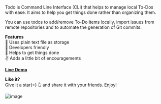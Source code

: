 Todo is Command Line Interface (CLI) that helps to manage local To-Dos with ease. It aims to help you get things done rather than organizing them.

You can use todos to add/remove To-Do items locally, import issues from remote repositories and to automate the generation of Git commits. 

<b>Features</b>
<br>📖 Uses plain text file as storage
<br>🙌 Developers friendly
<br>🚀 Helps to get things done
<br>✌️ Adds a little bit of encouragements

<a href="https://todos11-list.netlify.app/"><b>Live Demo</b></a>

<b>Like it?</b>
<br>Give it a star(⭐) 👆 and share it with your friends. Enjoy!


![image](https://user-images.githubusercontent.com/70130342/207297273-742a85c0-fc0e-4acc-aea6-a760c0d6e769.png)

